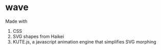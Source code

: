 # wave
Made with 
1. CSS
2. SVG shapes from Haikei
3. KUTE.js, a javascript animation engine that simplifies SVG morphing

